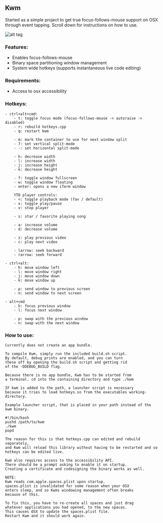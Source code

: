 ## Kwm

Started as a simple project to get true focus-follows-mouse support on OSX through event tapping.
Scroll down for instructions on how to use.

![alt tag](https://cloud.githubusercontent.com/assets/6175959/11104379/a4271a1e-88c8-11e5-805e-5d3e0e83d267.png)

### Features:
- Enables focus-follows-mouse
- Binary space partitioning window management
- System wide hotkeys (supports instantaneous live code editing)

### Requirements:
- Access to osx accessibility

### Hotkeys:
    - ctrl+alt+cmd:
        - t: toggle focus mode (focus-follows-mouse -> autoraise -> disabled)
        - r: rebuild hotkeys.cpp
        - q: restart kwm

        - m: mark the container to use for next window split
        - 7: set vertical split-mode
        - -: set horizontal split-mode

        - h: decrease width
        - l: increase width
        - j: increase height
        - k: decrease height

        - f: toggle window fullscreen
        - w: toggle window floating
        - enter: opens a new iTerm window

        YTD player controls:
        - <: toggle playback mode (fav / default)
        - x: toggle play/pause
        - v: stop player

        - s: star / favorite playing song

        - a: increase volume
        - d: decrease volume
        
        - z: play previous video
        - c: play next video

        - larrow: seek backward
        - rarrow: seek forward

    - ctrl+alt:
        - h: move window left
        - l: move window right
        - j: move window down
        - k: move window up

        - p: send window to previous screen
        - n: send window to next screen

    - alt+cmd
        - h: focus previous window
        - l: focus next window

        - p: swap with the previous window
        - n: swap with the next window

### How to use:
    Currently does not create an app bundle.

    To compile Kwm, simply run the included build.sh script.
    By default, debug prints are enabled, and you can turn 
    these off by opening the build.sh script and getting rid
    of the -DDEBUG_BUILD flag.

    Because there is no app bundle, Kwm has to be started from
    a terminal. cd into the containing directory and type ./kwm

    IF kwm is added to the path, a launcher script is necessary
    because it tries to load hotkeys.so from the executables working-directory.
    
    Example launcher script, that is placed in your path instead of the kwm binary.

    #!/bin/bash
    pushd /path/to/kwm
    ./kwm
    popd

    The reason for this is that hotkeys.cpp can edited and rebuild separately,
    and Kwm will reload this library without having to be restarted and so
    hotkeys can be edited live.

    Kwm also requires access to the accessibility API.
    There should be a prompt asking to enable it on startup.
    Creating a certificate and codesigning the binary works as well.

    NOTE:
    Kwm reads com.apple.spaces.plist upon startup.
    spaces.plist is invalidated for some reason when your OSX 
    enters sleep, and so Kwms windowing management often breaks
    because of this. 
    
    To fix this, you have to re-create all spaces and just drag
    whatever applications you had opened, to the new spaces.
    This causes OSX to update the spaces.plist file.
    Restart Kwm and it should work again.

